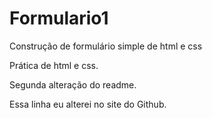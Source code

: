 # Formulario1
 Construção de formulário simple de html e css

 Prática de html e css.

 Segunda alteração do readme.
 
 Essa linha eu alterei no site do Github.
